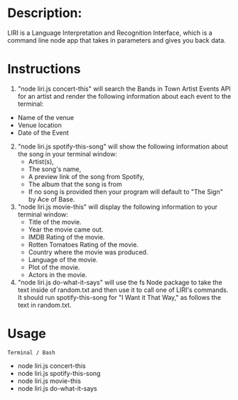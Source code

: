 # Description:

LIRI is a Language Interpretation and Recognition Interface, which is a command line node app that takes in parameters and gives you back data.

# Instructions
1) "node liri.js concert-this" will search the Bands in Town Artist Events API
for an artist and render the following information about each event to the terminal:
* Name of the venue
* Venue location
* Date of the Event

2) "node liri.js spotify-this-song" will show the following information about the song in your terminal window: 
   * Artist(s), 
   * The song's name, 
   * A preview link of the song from Spotify, 
   * The album that the song is from  
   * If no song is provided then your program will default to "The Sign" by Ace of Base.
3) "node liri.js movie-this" will display the following information to your terminal window:
   * Title of the movie.
   * Year the movie came out.
   * IMDB Rating of the movie.
   * Rotten Tomatoes Rating of the movie.
   * Country where the movie was produced.
   * Language of the movie.
   * Plot of the movie.
   * Actors in the movie.
4) "node liri.js do-what-it-says" will use the fs Node package to  take the text inside of random.txt and then use it to call one of LIRI's commands.
It should run spotify-this-song for "I Want it That Way," as follows the text in random.txt.

# Usage
    Terminal / Bash
  - node liri.js concert-this
  - node liri.js spotify-this-song
  - node liri.js movie-this
  - node liri.js do-what-it-says

